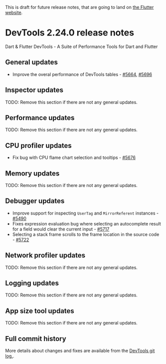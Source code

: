 This is draft for future release notes, that are going to land on
[the Flutter website](https://docs.flutter.dev/development/tools/devtools/release-notes).

# DevTools 2.24.0 release notes

Dart & Flutter DevTools - A Suite of Performance Tools for Dart and Flutter

## General updates
* Improve the overal performance of DevTools tables - [#5664](https://github.com/flutter/devtools/pull/5664), [#5696](https://github.com/flutter/devtools/pull/5696)

## Inspector updates
TODO: Remove this section if there are not any general updates.

## Performance updates
TODO: Remove this section if there are not any general updates.

## CPU profiler updates
* Fix bug with CPU flame chart selection and tooltips - [#5676](https://github.com/flutter/devtools/pull/5676)

## Memory updates
TODO: Remove this section if there are not any general updates.

## Debugger updates
* Improve support for inspecting `UserTag` and `MirrorReferent` instances - [#5490](https://github.com/flutter/devtools/pull/5490)
* Fixes expression evaluation bug where selecting an autocomplete result for a field would clear the current input - [#5717](https://github.com/flutter/devtools/pull/5717)
* Selecting a stack frame scrolls to the frame location in the source code - [#5722](https://github.com/flutter/devtools/pull/5722)

## Network profiler updates
TODO: Remove this section if there are not any general updates.

## Logging updates
TODO: Remove this section if there are not any general updates.

## App size tool updates
TODO: Remove this section if there are not any general updates.

## Full commit history
More details about changes and fixes are available from the
[DevTools git log.](https://github.com/flutter/devtools/commits/master).
